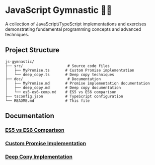 # JavaScript Gymnastic 🤸‍♂️

A collection of JavaScript/TypeScript implementations and exercises demonstrating fundamental programming concepts and advanced techniques.

## Project Structure

```
js-gymnastic/
├── src/                    # Source code files
│   ├── MyPromise.ts       # Custom Promise implementation
│   └── deep_copy.ts       # Deep copy techniques
├── doc/                    # Documentation
│   ├── MyPromise.md       # Promise implementation documentation
│   ├── deep_copy.md       # Deep copy documentation
│   └── es5-es6-comp.md    # ES5 vs ES6 comparison
├── tsconfig.json          # TypeScript configuration
└── README.md              # This file
```
## Documentation

### [ES5 vs ES6 Comparison](./doc/es5-es6-comp.md)

### [Custom Promise Implementation](./doc/MyPromise.md)

### [Deep Copy Implementation](./doc/deep_copy.md)


